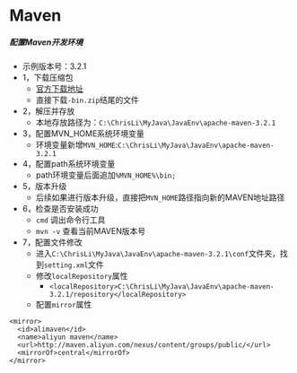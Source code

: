 # Maven

##### 配置Maven开发环境
- 示例版本号：3.2.1
- 1，下载压缩包
  - [官方下载地址](http://maven.apache.org/download.cgi)
  - 直接下载`-bin.zip`结尾的文件
- 2，解压并存放
  - 本地存放路径为：`C:\ChrisLi\MyJava\JavaEnv\apache-maven-3.2.1`
- 3，配置MVN_HOME系统环境变量
  - 环境变量新增`MVN_HOME`:`C:\ChrisLi\MyJava\JavaEnv\apache-maven-3.2.1`
- 4，配置path系统环境变量
  - path环境变量后面追加`%MVN_HOME%\bin;`
- 5，版本升级
  - 后续如果进行版本升级，直接把`MVN_HOME`路径指向新的MAVEN地址路径
- 6，检查是否安装成功
  - `cmd` 调出命令行工具
  - `mvn -v` 查看当前MAVEN版本号
- 7，配置文件修改
  - 进入`C:\ChrisLi\MyJava\JavaEnv\apache-maven-3.2.1\conf`文件夹，找到`setting.xml`文件
  - 修改`localRepository`属性
    - `<localRepository>C:\ChrisLi\MyJava\JavaEnv\apache-maven-3.2.1/repository</localRepository>`
  - 配置`mirror`属性
```
<mirror>
  <id>alimaven</id>
  <name>aliyun maven</name>
  <url>http://maven.aliyun.com/nexus/content/groups/public/</url>
  <mirrorOf>central</mirrorOf>        
</mirror>
```